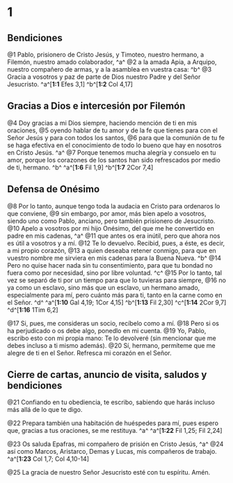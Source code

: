 # 1
## Bendiciones
@1 Pablo, prisionero de Cristo Jesús, y Timoteo, nuestro hermano, a Filemón, nuestro amado colaborador, ^a^ @2 a la amada Apia, a Arquipo, nuestro compañero de armas, y a la asamblea en vuestra casa: ^b^ @3 Gracia a vosotros y paz de parte de Dios nuestro Padre y del Señor Jesucristo.
^a^[**1:1** Efes 3,1] ^b^[**1:2** Col 4,17]

## Gracias a Dios e intercesión por Filemón
@4 Doy gracias a mi Dios siempre, haciendo mención de ti en mis oraciones, @5 oyendo hablar de tu amor y de la fe que tienes para con el Señor Jesús y para con todos los santos, @6 para que la comunión de tu fe se haga efectiva en el conocimiento de todo lo bueno que hay en nosotros en Cristo Jesús. ^a^ @7 Porque tenemos mucha alegría y consuelo en tu amor, porque los corazones de los santos han sido refrescados por medio de ti, hermano. ^b^
^a^[**1:6** Fil 1,9] ^b^[**1:7** 2Cor 7,4]

## Defensa de Onésimo
@8 Por lo tanto, aunque tengo toda la audacia en Cristo para ordenaros lo que conviene, @9 sin embargo, por amor, más bien apelo a vosotros, siendo uno como Pablo, anciano, pero también prisionero de Jesucristo. @10 Apelo a vosotros por mi hijo Onésimo, del que me he convertido en padre en mis cadenas, ^a^ @11 que antes os era inútil, pero que ahora nos es útil a vosotros y a mí. @12 Te lo devuelvo. Recibid, pues, a éste, es decir, a mi propio corazón, @13 a quien deseaba retener conmigo, para que en vuestro nombre me sirviera en mis cadenas para la Buena Nueva. ^b^ @14 Pero no quise hacer nada sin tu consentimiento, para que tu bondad no fuera como por necesidad, sino por libre voluntad. ^c^ @15 Por lo tanto, tal vez se separó de ti por un tiempo para que lo tuvieras para siempre, @16 no ya como un esclavo, sino más que un esclavo, un hermano amado, especialmente para mí, pero cuánto más para ti, tanto en la carne como en el Señor. ^d^
^a^[**1:10** Gal 4,19; 1Cor 4,15] ^b^[**1:13** Fil 2,30] ^c^[**1:14** 2Cor 9,7] ^d^[**1:16** 1Tim 6,2]

@17 Si, pues, me consideras un socio, recíbelo como a mí. @18 Pero si os ha perjudicado o os debe algo, ponedlo en mi cuenta. @19 Yo, Pablo, escribo esto con mi propia mano: Te lo devolveré (sin mencionar que me debes incluso a ti mismo además). @20 Sí, hermano, permíteme que me alegre de ti en el Señor. Refresca mi corazón en el Señor.

## Cierre de cartas, anuncio de visita, saludos y bendiciones
@21 Confiando en tu obediencia, te escribo, sabiendo que harás incluso más allá de lo que te digo.

@22 Prepara también una habitación de huéspedes para mí, pues espero que, gracias a tus oraciones, se me restituya. ^a^
^a^[**1:22** Fil 1,25; Fil 2,24]

@23 Os saluda Epafras, mi compañero de prisión en Cristo Jesús, ^a^ @24 así como Marcos, Aristarco, Demas y Lucas, mis compañeros de trabajo.
^a^[**1:23** Col 1,7; Col 4,10-14]

@25 La gracia de nuestro Señor Jesucristo esté con tu espíritu. Amén.